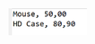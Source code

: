 <img src="https://github.com/hiranfbcj/predicate3-method-reference-non-static/blob/main/readme.png" width=140>
